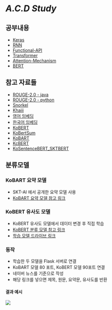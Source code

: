# _A.C.D Study_

## 공부내용
- <a href="https://github.com/leeeeeoy/A.C.D-study/blob/master/keras/README.md">Keras
- <a href="https://github.com/leeeeeoy/A.C.D-study/blob/master/RNN/README.md">RNN
- <a href="https://github.com/leeeeeoy/A.C.D-study/blob/master/keras/Functional-API/README.md">Functional-API
- <a href="https://github.com/leeeeeoy/A.C.D-study/blob/master/transformer/README.md">Transformer
- <a href="https://github.com/leeeeeoy/A.C.D-study/blob/master/attention%20mechanism/REAEME.md"/>Attention-Mechanism
- <a href="https://github.com/leeeeeoy/A.C.D-study/blob/master/bert/README.md">BERT</a>

## 참고 자료들

- <a href = "https://github.com/kavgan/ROUGE-2.0"/>ROUGE-2.0 - java
- <a href = "https://github.com/pltrdy/rouge">ROUGE-2.0 - python
- <a href = "https://danbi-ncsoft.github.io/works/2020/10/19/snorkel-label.html">Snorkel
- <a href = "https://tech.kakao.com/2018/12/13/khaiii/">Khaiii
- <a href = "https://wikidocs.net/33793">영어 임베딩
- <a href = "https://github.com/ratsgo/embedding/releases">한국어 임베딩
- <a href = "https://github.com/uoneway/Text-Summarization-Repo">KoBERT
- <a href = "https://github.com/uoneway/KoBertSum">KoBertSum
- <a href = "https://github.com/SKT-AI/KoBART">KoBART
- <a href = "https://github.com/Beomi/KcBERT">KcBERT
- <a href = "https://github.com/BM-K/KoSentenceBERT_SKTBERT"/>KoSentenceBERT_SKTBERT</a>

## 분류모델

### KoBART 요약 모델
- SKT-AI 에서 공개한 요약 모델 사용
- <a href = "https://github.com/seujung/KoBART-summarization">KoBART 요약 모델 참고 링크</a>

### KoBERT 유사도 모델
- KoBERT 유사도 모델에서 데이터 변경 후 직접 학습
- <a href = "https://github.com/BM-K/KoSentenceBERT_SKT">KoBERT 분류 모델 참고 링크
- <a href = "https://drive.google.com/drive/folders/1X076qmZVKfUKS2bQaCtFWhGbSaHtPqJp?usp=sharing">학습 모델 드라이브 링크</a>

### 동작
- 학습한 두 모델을 Flask 서버로 연결
- KoBART 모델 80 포트, KoBERT 모델 90포트 연결
- 네이버 뉴스를 기준으로 작성
- 해당 링크를 넣으면 제목, 원문, 요약문, 유사도를 반환

#### 결과 예시

<img src = "예시.gif">